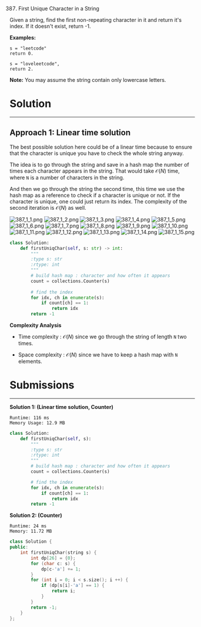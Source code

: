 387. First Unique Character in a String

Given a string, find the first non-repeating character in it and return it's index. If it doesn't exist, return -1.

**Examples:**
```
s = "leetcode"
return 0.

s = "loveleetcode",
return 2.
```

**Note:** You may assume the string contain only lowercase letters.

# Solution
---
## Approach 1: Linear time solution
The best possible solution here could be of a linear time because to ensure that the character is unique you have to check the whole string anyway.

The idea is to go through the string and save in a hash map the number of times each character appears in the string. That would take $\mathcal{O}(N)$ time, where `N` is a number of characters in the string.

And then we go through the string the second time, this time we use the hash map as a reference to check if a character is unique or not.
If the character is unique, one could just return its index. The complexity of the second iteration is $\mathcal{O}(N)$ as well.

![387_1_1.png](img/387_1_1.png)
![387_1_2.png](img/387_1_2.png)
![387_1_3.png](img/387_1_3.png)
![387_1_4.png](img/387_1_4.png)
![387_1_5.png](img/387_1_5.png)
![387_1_6.png](img/387_1_6.png)
![387_1_7.png](img/387_1_7.png)
![387_1_8.png](img/387_1_8.png)
![387_1_9.png](img/387_1_9.png)
![387_1_10.png](img/387_1_10.png)
![387_1_11.png](img/387_1_11.png)
![387_1_12.png](img/387_1_12.png)
![387_1_13.png](img/387_1_13.png)
![387_1_14.png](img/387_1_14.png)
![387_1_15.png](img/387_1_15.png)

```python
class Solution:
    def firstUniqChar(self, s: str) -> int:
        """
        :type s: str
        :rtype: int
        """
        # build hash map : character and how often it appears
        count = collections.Counter(s)
        
        # find the index
        for idx, ch in enumerate(s):
            if count[ch] == 1:
                return idx     
        return -1
```

**Complexity Analysis**

* Time complexity : $\mathcal{O}(N)$ since we go through the string of length `N` two times.

* Space complexity : $\mathcal{O}(N)$ since we have to keep a hash map with `N` elements.

# Submissions
---
**Solution 1: (Linear time solution, Counter)**
```
Runtime: 116 ms
Memory Usage: 12.9 MB
```
```python
class Solution:
    def firstUniqChar(self, s):
        """
        :type s: str
        :rtype: int
        """            
        # build hash map : character and how often it appears
        count = collections.Counter(s)

        # find the index
        for idx, ch in enumerate(s):
            if count[ch] == 1:
                return idx     
        return -1
```

**Solution 2: (Counter)**
```
Runtime: 24 ms
Memory: 11.72 MB
```
```c++
class Solution {
public:
    int firstUniqChar(string s) {
        int dp[26] = {0};
        for (char c: s) {
            dp[c-'a'] += 1;
        }
        for (int i = 0; i < s.size(); i ++) {
            if (dp[s[i]-'a'] == 1) {
                return i;
            }
        }
        return -1;
    }
};
```
